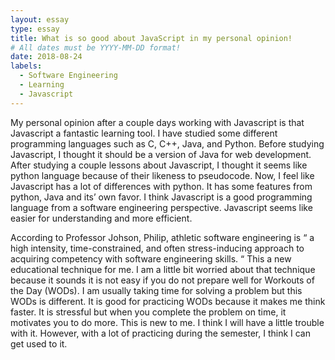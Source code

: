 ```yaml
---
layout: essay
type: essay
title: What is so good about JavaScript in my personal opinion!
# All dates must be YYYY-MM-DD format!
date: 2018-08-24
labels:
  - Software Engineering
  - Learning
  - Javascript 
---
```


My personal opinion after a couple days working with Javascript is that Javascript a fantastic learning tool. I have studied some different programming languages such as C, C++, Java, and Python. Before studying Javascript, I thought it should be a version of Java for web development. After studying a couple lessons about Javascript, I thought it seems like python language because of their likeness to pseudocode. Now, I feel like Javascript has a lot of differences with python. It has some features from python, Java and its’ own favor. I think Javascript is a good programming language from a software engineering perspective. Javascript seems like easier for understanding and more efficient.

According to Professor Johson, Philip, athletic software engineering is “ a high intensity, time-constrained, and often stress-inducing approach to acquiring competency with software engineering skills. “ This a new educational technique for me. I am a little bit worried about that technique because it sounds it is not easy if you do not prepare well for Workouts of the Day (WODs). I am usually taking time for solving a problem but this WODs is different. It is good for practicing WODs because it makes me think faster. It is stressful but when you complete the problem on time, it motivates you to do more. This is new to me. I think I will have a little trouble with it. However, with a lot of practicing during the semester, I think I can get used to it.

